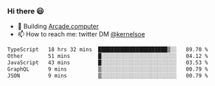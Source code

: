 ### Hi there 😃

- 🔨 Building [Arcade.computer](https://arcade.computer)
- 📫 How to reach me: twitter DM [@kernelsoe](https://twitter.com/kernelsoe)

<!--START_SECTION:waka-->

```txt
TypeScript   18 hrs 32 mins  ██████████████████████▒░░   89.70 %
Other        51 mins         █░░░░░░░░░░░░░░░░░░░░░░░░   04.12 %
JavaScript   43 mins         █░░░░░░░░░░░░░░░░░░░░░░░░   03.53 %
GraphQL      9 mins          ▒░░░░░░░░░░░░░░░░░░░░░░░░   00.79 %
JSON         9 mins          ▒░░░░░░░░░░░░░░░░░░░░░░░░   00.79 %
```

<!--END_SECTION:waka-->

